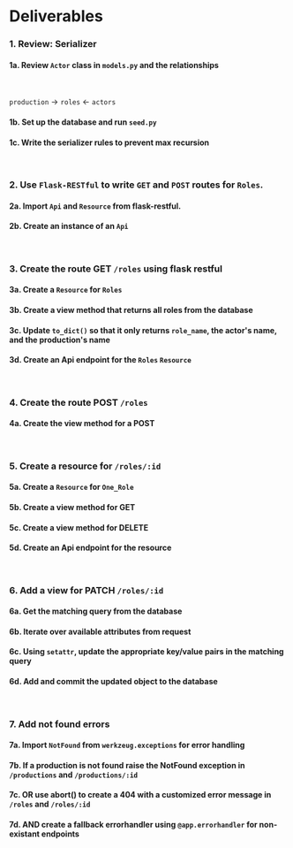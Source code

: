 # Deliverables

### 1. Review: Serializer
#### 1a. Review `Actor` class in `models.py` and the relationships 
<br />

`production` -> `roles` <- `actors`
#### 1b. Set up the database and run `seed.py`
#### 1c. Write the serializer rules to prevent max recursion

<br />

### 2. Use `Flask-RESTful` to write `GET` and `POST` routes for `Roles`.
#### 2a. Import `Api` and `Resource` from flask-restful.
#### 2b. Create an instance of an `Api`

<br />

### 3. Create the route GET `/roles` using flask restful
#### 3a. Create a `Resource` for `Roles`
#### 3b. Create a view method that returns all roles from the database
#### 3c. Update `to_dict()` so that it only returns `role_name`, the actor's name, and the production's name
#### 3d. Create an Api endpoint for the `Roles` `Resource`
<br />

### 4. Create the route POST `/roles`
#### 4a. Create the view method for a POST
<br />

### 5. Create a resource for `/roles/:id`
#### 5a. Create a `Resource` for `One_Role`
#### 5b. Create a view method for GET
#### 5c. Create a view method for DELETE
#### 5d. Create an Api endpoint for the resource
<br />

### 6. Add a view for PATCH `/roles/:id`
#### 6a. Get the matching query from the database
#### 6b. Iterate over available attributes from request
#### 6c. Using `setattr`, update the appropriate key/value pairs in the matching query
#### 6d. Add and commit the updated object to the database
<br />

### 7. Add not found errors 
#### 7a. Import `NotFound` from `werkzeug.exceptions` for error handling
#### 7b. If a production is not found raise the NotFound exception in `/productions` and `/productions/:id`
#### 7c. OR use abort() to create a 404 with a customized error message in `/roles` and `/roles/:id`
#### 7d. AND create a fallback errorhandler using `@app.errorhandler` for non-existant endpoints